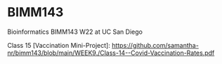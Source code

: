 # BIMM143
Bioinformatics BIMM143 W22 at UC San Diego

Class 15 [Vaccination Mini-Project]: https://github.com/samantha-nr/bimm143/blob/main/WEEK9./Class-14--Covid-Vaccination-Rates.pdf
